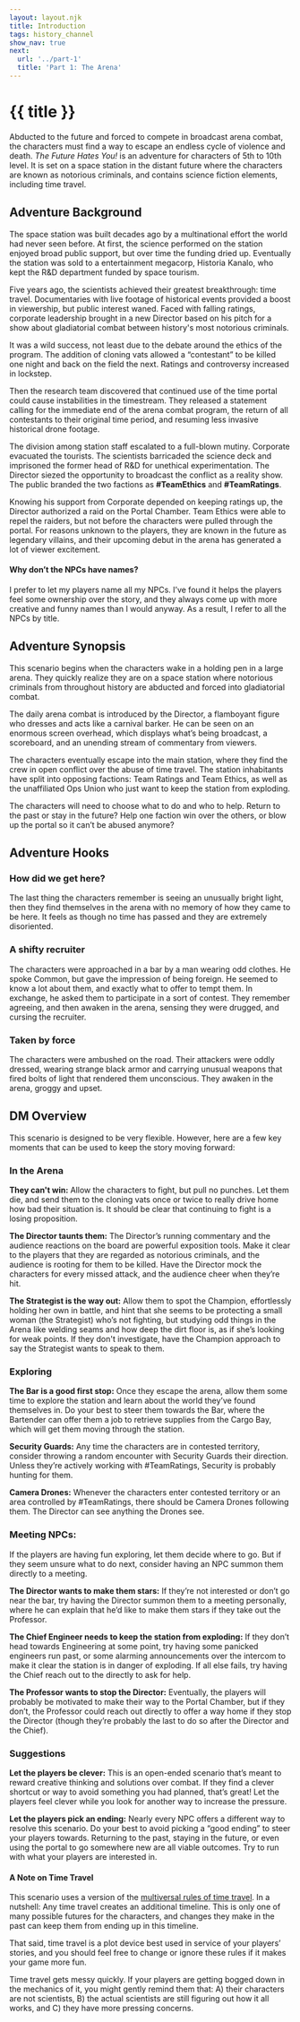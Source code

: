 ```yaml
---
layout: layout.njk
title: Introduction
tags: history_channel
show_nav: true
next:
  url: '../part-1'
  title: 'Part 1: The Arena'
---
```


# {{ title }}

Abducted to the future and forced to compete in broadcast arena combat, the characters must find a way to escape an endless cycle of violence and death. _The Future Hates You!_ is an adventure for characters of 5th to 10th level. It is set on a space station in the distant future where the characters are known as notorious criminals, and contains science fiction elements, including time travel.

## Adventure Background

The space station was built decades ago by a multinational effort the world had never seen before. At first, the science performed on the station enjoyed broad public support, but over time the funding dried up. Eventually the station was sold to a entertainment megacorp, Historia Kanalo, who kept the R&D department funded by space tourism.

Five years ago, the scientists achieved their greatest breakthrough: time travel. Documentaries with live footage of historical events provided a boost in viewership, but public interest waned. Faced with falling ratings, corporate leadership brought in a new Director based on his pitch for a show about gladiatorial combat between history's most notorious criminals.

It was a wild success, not least due to the debate around the ethics of the program. The addition of cloning vats allowed a “contestant” to be killed one night and back on the field the next. Ratings and controversy increased in lockstep.

Then the research team discovered that continued use of the time portal could cause instabilities in the timestream. They released a statement calling for the immediate end of the arena combat program, the return of all contestants to their original time period, and resuming less invasive historical drone footage.

The division among station staff escalated to a full-blown mutiny. Corporate evacuated the tourists. The scientists barricaded the science deck and imprisoned the former head of R&D for unethical experimentation. The Director siezed the opportunity to broadcast the conflict as a reality show. The public branded the two factions as **#TeamEthics** and **#TeamRatings**.

Knowing his support from Corporate depended on keeping ratings up, the Director authorized a raid on the Portal Chamber. Team Ethics were able to repel the raiders, but not before the characters were pulled through the portal. For reasons unknown to the players, they are known in the future as legendary villains, and their upcoming debut in the arena has generated a lot of viewer excitement.

<aside class="text--rules-sidebar">

#### Why don’t the NPCs have names?

I prefer to let my players name all my NPCs. I’ve found it helps the players feel some ownership over the story, and they always come up with more creative and funny names than I would anyway. As a result, I refer to all the NPCs by title.

</aside>

## Adventure Synopsis

This scenario begins when the characters wake in a holding pen in a large arena. They quickly realize they are on a space station where notorious criminals from throughout history are abducted and forced into gladiatorial combat.

The daily arena combat is introduced by the Director, a flamboyant figure who dresses and acts like a carnival barker. He can be seen on an enormous screen overhead, which displays what’s being broadcast, a scoreboard, and an unending stream of commentary from viewers.

The characters eventually escape into the main station, where they find the crew in open conflict over the abuse of time travel. The station inhabitants have split into opposing factions: Team Ratings and Team Ethics, as well as the unaffiliated Ops Union who just want to keep the station from exploding.

The characters will need to choose what to do and who to help. Return to the past or stay in the future? Help one faction win over the others, or blow up the portal so it can’t be abused anymore?

## Adventure Hooks

### How did we get here?

The last thing the characters remember is seeing an unusually bright light, then they find themselves in the arena with no memory of how they came to be here. It feels as though no time has passed and they are extremely disoriented.

### A shifty recruiter

The characters were approached in a bar by a man wearing odd clothes. He spoke Common, but gave the impression of being foreign. He seemed to know a lot about them, and exactly what to offer to tempt them. In exchange, he asked them to participate in a sort of contest. They remember agreeing, and then awaken in the arena, sensing they were drugged, and cursing the recruiter.

### Taken by force

The characters were ambushed on the road. Their attackers were oddly dressed, wearing strange black armor and carrying unusual weapons that fired bolts of light that rendered them unconscious. They awaken in the arena, groggy and upset.

## DM Overview

This scenario is designed to be very flexible. However, here are a few key moments that can be used to keep the story moving forward:

### In the Arena

**They can't win:** Allow the characters to fight, but pull no punches. Let them die, and send them to the cloning vats once or twice to really drive home how bad their situation is. It should be clear that continuing to fight is a losing proposition.

**The Director taunts them:** The Director’s running commentary and the audience reactions on the board are powerful exposition tools. Make it clear to the players that they are regarded as notorious criminals, and the audience is rooting for them to be killed. Have the Director mock the characters for every missed attack, and the audience cheer when they’re hit.

**The Strategist is the way out:** Allow them to spot the Champion, effortlessly holding her own in battle, and hint that she seems to be protecting a small woman (the Strategist) who’s not fighting, but studying odd things in the Arena like welding seams and how deep the dirt floor is, as if she’s looking for weak points. If they don't investigate, have the Champion approach to say the Strategist wants to speak to them.

### Exploring

**The Bar is a good first stop:** Once they escape the arena, allow them some time to explore the station and learn about the world they’ve found themselves in. Do your best to steer them towards the Bar, where the Bartender can offer them a job to retrieve supplies from the Cargo Bay, which will get them moving through the station.

**Security Guards:** Any time the characters are in contested territory, consider throwing a random encounter with Security Guards their direction. Unless they’re actively working with #TeamRatings, Security is probably hunting for them.

**Camera Drones:** Whenever the characters enter contested territory or an area controlled by #TeamRatings, there should be Camera Drones following them. The Director can see anything the Drones see.

### Meeting NPCs:

If the players are having fun exploring, let them decide where to go. But if they seem unsure what to do next, consider having an NPC summon them directly to a meeting.

**The Director wants to make them stars:** If they’re not interested or don’t go near the bar, try having the Director summon them to a meeting personally, where he can explain that he’d like to make them stars if they take out the Professor.

**The Chief Engineer needs to keep the station from exploding:** If they don’t head towards Engineering at some point, try having some panicked engineers run past, or some alarming announcements over the intercom to make it clear the station is in danger of exploding. If all else fails, try having the Chief reach out to the directly to ask for help.

**The Professor wants to stop the Director:** Eventually, the players will probably be motivated to make their way to the Portal Chamber, but if they don’t, the Professor could reach out directly to offer a way home if they stop the Director (though they’re probably the last to do so after the Director and the Chief).

### Suggestions

**Let the players be clever:** This is an open-ended scenario that’s meant to reward creative thinking and solutions over combat. If they find a clever shortcut or way to avoid something you had planned, that’s great! Let the players feel clever while you look for another way to increase the pressure.

**Let the players pick an ending:** Nearly every NPC offers a different way to resolve this scenario. Do your best to avoid picking a “good ending” to steer your players towards. Returning to the past, staying in the future, or even using the portal to go somewhere new are all viable outcomes. Try to run with what your players are interested in.

<aside class="text--rules-sidebar">

#### A Note on Time Travel

This scenario uses a version of the [multiversal rules of time travel](https://www.bleedingcool.com/2013/09/04/the-new-marvel-rules-of-time-travel-courtesy-of-battle-of-the-atom-spoilers/). In a nutshell: Any time travel creates an additional timeline. This is only one of many possible futures for the characters, and changes they make in the past can keep them from ending up in this timeline.

That said, time travel is a plot device best used in service of your players’ stories, and you should feel free to change or ignore these rules if it makes your game more fun.

Time travel gets messy quickly. If your players are getting bogged down in the mechanics of it, you might gently remind them that: A) their characters are not scientists, B) the actual scientists are still figuring out how it all works, and C) they have more pressing concerns.

</aside>
